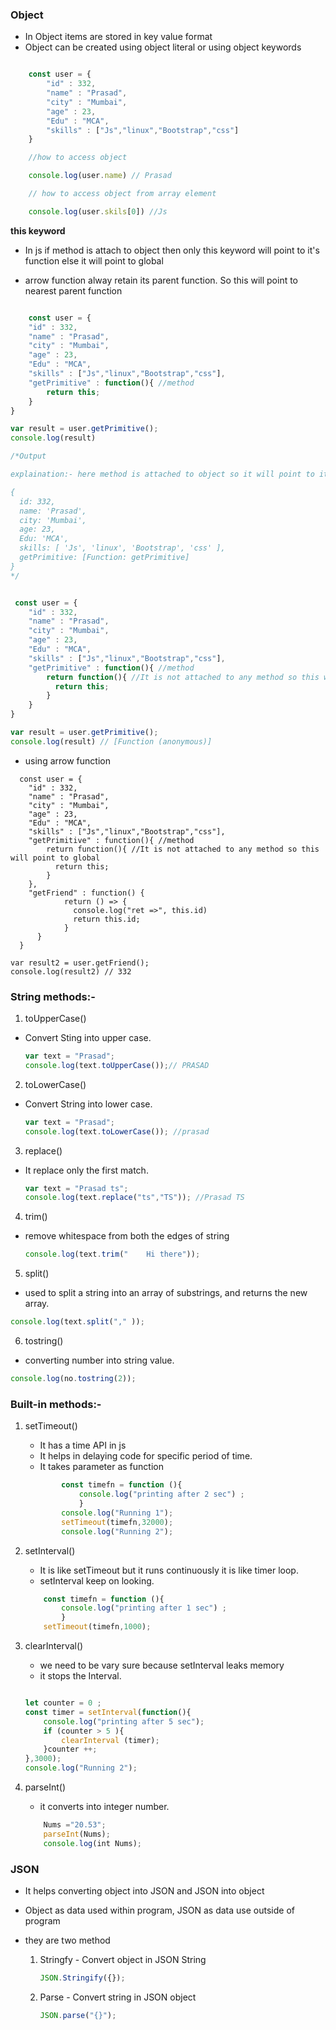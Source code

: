 ### Object

* In Object items are stored in key value format
* Object can be created using object literal or using object keywords

```js

    const user = {
        "id" : 332,
        "name" : "Prasad",
        "city" : "Mumbai",
        "age" : 23,
        "Edu" : "MCA",
        "skills" : ["Js","linux","Bootstrap","css"]
    }

    //how to access object

    console.log(user.name) // Prasad

    // how to access object from array element

    console.log(user.skils[0]) //Js

```

**this keyword**

 - In js if method is attach to object then only this keyword will point to it's function else it will point to global

 - arrow function alway retain its parent function. So this will point to nearest parent function

```js

    const user = {
    "id" : 332,
    "name" : "Prasad",
    "city" : "Mumbai",
    "age" : 23,
    "Edu" : "MCA",
    "skills" : ["Js","linux","Bootstrap","css"],
    "getPrimitive" : function(){ //method
        return this;
    }
}

var result = user.getPrimitive();
console.log(result)

/*Output

explaination:- here method is attached to object so it will point to its nearest function

{
  id: 332,
  name: 'Prasad',
  city: 'Mumbai',
  age: 23,
  Edu: 'MCA',
  skills: [ 'Js', 'linux', 'Bootstrap', 'css' ],
  getPrimitive: [Function: getPrimitive]
}
*/
```
```js

 const user = {
    "id" : 332,
    "name" : "Prasad",
    "city" : "Mumbai",
    "age" : 23,
    "Edu" : "MCA",
    "skills" : ["Js","linux","Bootstrap","css"],
    "getPrimitive" : function(){ //method
        return function(){ //It is not attached to any method so this will point to global
          return this;
        }
    }
}

var result = user.getPrimitive();
console.log(result) // [Function (anonymous)]
```

* using arrow function

```Js
  const user = {
    "id" : 332,
    "name" : "Prasad",
    "city" : "Mumbai",
    "age" : 23,
    "Edu" : "MCA",
    "skills" : ["Js","linux","Bootstrap","css"],
    "getPrimitive" : function(){ //method
        return function(){ //It is not attached to any method so this will point to global
          return this;
        }
    },
    "getFriend" : function() {
            return () => {
              console.log("ret =>", this.id)
              return this.id;
            }
      }
  }

var result2 = user.getFriend();
console.log(result2) // 332
```


### String methods:-

1. toUpperCase() 
- Convert Sting into upper case.
    ```javascript
    var text = "Prasad";
    console.log(text.toUpperCase());// PRASAD
    ```
2. toLowerCase() 
- Convert String into lower case.
    ```javascript
    var text = "Prasad";
    console.log(text.toLowerCase()); //prasad
    ```
3. replace() 
-  It replace only the first match.
    ```javascript
    var text = "Prasad ts";
    console.log(text.replace("ts","TS")); //Prasad TS
    ```

4. trim() 
- remove whitespace from both the edges of string
    ```javascript
    console.log(text.trim("    Hi there"));
    ```

5.  split() 
- used to split a string into an array of substrings, and returns the new array.

```javascript
console.log(text.split("," ));
```
6. tostring() 

- converting number into string value.
```javascript
console.log(no.tostring(2));
```
 
 ### Built-in methods:-

 1. setTimeout() 
    
    - It has a time API in js
    - It helps in delaying code for specific period of time.
    - It takes parameter as function

    ```javascript
            const timefn = function (){
                console.log("printing after 2 sec") ;
                } 
            console.log("Running 1");
            setTimeout(timefn,32000);
            console.log("Running 2");
    ```

2. setInterval() 
    - It is like setTimeout but it runs continuously it is like timer loop.
    - setInterval keep on looking.

    ```js
        const timefn = function (){
            console.log("printing after 1 sec") ;
            } 
        setTimeout(timefn,1000);
    ``` 
3. clearInterval()

    - we need to be vary sure because setInterval leaks memory
    - it stops the Interval.
    ```javascript
   
    let counter = 0 ;
    const timer = setInterval(function(){
        console.log("printing after 5 sec");
        if (counter > 5 ){
            clearInterval (timer);
        }counter ++;
    },3000);
    console.log("Running 2");
    ```
4. parseInt() 
    - it converts into integer number.
    ```javascript
        Nums ="20.53";
        parseInt(Nums);
        console.log(int Nums);
    ``` 

### JSON

- It helps converting object into JSON and JSON into object
- Object as data used within program, JSON as data use outside of program

- they are two method
    
    1. Stringfy - Convert object in JSON String

        ```javascript
        JSON.Stringify({});
        ``` 
    1. Parse - Convert string in JSON object

        ```javascript
        JSON.parse("{}");
        ``` 

